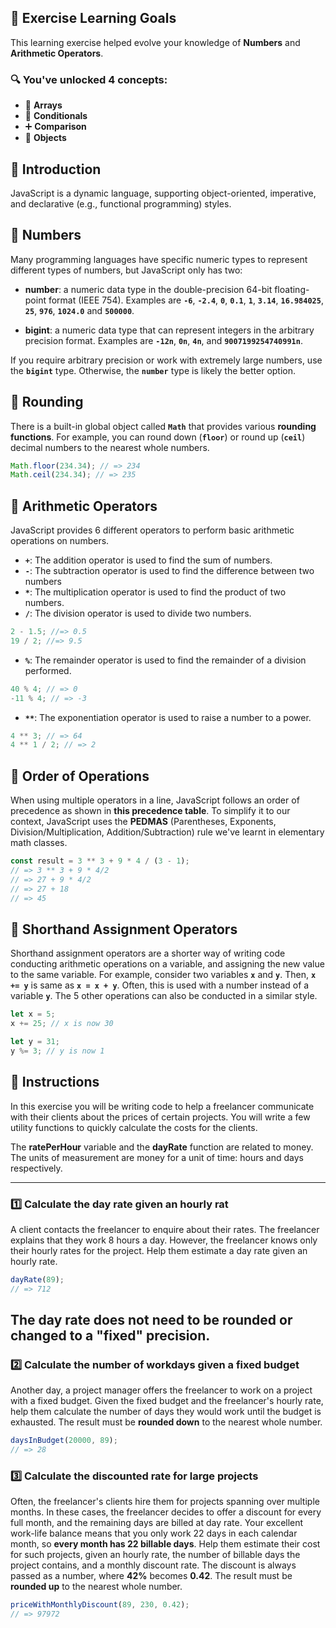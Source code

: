 ## 🧠 Exercise Learning Goals

This learning exercise helped evolve your knowledge of **Numbers** and **Arithmetic Operators**.

### 🔍 You've unlocked 4 concepts:
- 🧩 **Arrays**
- 🔢 **Conditionals**
- ➕ **Comparison**
- 💬 **Objects**

## 📘 Introduction

JavaScript is a dynamic language, supporting object-oriented, imperative, and declarative (e.g., functional programming) styles.

## 🔢 Numbers

Many programming languages have specific numeric types to represent different types of numbers, but JavaScript only has two:

- **number**: a numeric data type in the double-precision 64-bit floating-point format (IEEE 754). Examples are **`-6`**, **`-2.4`**, **`0`**, **`0.1`**, **`1`**, **`3.14`**, **`16.984025`**, **`25`**, **`976`**, **`1024.0`** and **`500000`**.

- **bigint**: a numeric data type that can represent integers in the arbitrary precision format. Examples are **`-12n`**, **`0n`**, **`4n`**, and **`9007199254740991n`**.

If you require arbitrary precision or work with extremely large numbers, use the **`bigint`** type. Otherwise, the **`number`** type is likely the better option.

## 🔢 Rounding

There is a built-in global object called **`Math`** that provides various **rounding functions**. For example, you can round down (**`floor`**) or round up (**`ceil`**) decimal numbers to the nearest whole numbers.

```js
Math.floor(234.34); // => 234
Math.ceil(234.34); // => 235
```

## 🔢 Arithmetic Operators

JavaScript provides 6 different operators to perform basic arithmetic operations on numbers.

- **`+`**: The addition operator is used to find the sum of numbers.
- **`-`**: The subtraction operator is used to find the difference between two numbers
- **`*`**: The multiplication operator is used to find the product of two numbers.
- **`/`**: The division operator is used to divide two numbers.

```js
2 - 1.5; //=> 0.5
19 / 2; //=> 9.5
```

- **`%`**: The remainder operator is used to find the remainder of a division performed.


```js
40 % 4; // => 0
-11 % 4; // => -3
```

- **`**`**: The exponentiation operator is used to raise a number to a power.

```js
4 ** 3; // => 64
4 ** 1 / 2; // => 2
```

## 🔢 Order of Operations

When using multiple operators in a line, JavaScript follows an order of precedence as shown in **this precedence table**. To simplify it to our context, JavaScript uses the **PEDMAS** (Parentheses, Exponents, Division/Multiplication, Addition/Subtraction) rule we've learnt in elementary math classes.


```js
const result = 3 ** 3 + 9 * 4 / (3 - 1);
// => 3 ** 3 + 9 * 4/2
// => 27 + 9 * 4/2
// => 27 + 18
// => 45
```

## 🔢 Shorthand Assignment Operators
Shorthand assignment operators are a shorter way of writing code conducting arithmetic operations on a variable, and assigning the new value to the same variable. 
For example, consider two variables **`x`** and **`y`**. 
Then, **`x += y`** is same as **`x = x + y`**. Often, this is used with a number instead of a variable **`y`**. The 5 other operations can also be conducted in a similar style.


```js
let x = 5;
x += 25; // x is now 30

let y = 31;
y %= 3; // y is now 1
```

## 🍝 Instructions

In this exercise you will be writing code to help a freelancer communicate with their clients about the prices of certain projects. You will write a few utility functions to quickly calculate the costs for the clients.

The **ratePerHour** variable and the **dayRate** function are related to money. The units of measurement are money for a unit of time: hours and days respectively.

---

### 1️⃣ Calculate the day rate given an hourly rat

A client contacts the freelancer to enquire about their rates. The freelancer explains that they work 8 hours a day. However, the freelancer knows only their hourly rates for the project. Help them estimate a day rate given an hourly rate.

```js
dayRate(89);
// => 712
```
The day rate does not need to be rounded or changed to a "fixed" precision.
---

### 2️⃣ Calculate the number of workdays given a fixed budget

Another day, a project manager offers the freelancer to work on a project with a fixed budget. Given the fixed budget and the freelancer's hourly rate, help them calculate the number of days they would work until the budget is exhausted. The result must be **rounded down** to the nearest whole number.

```js
daysInBudget(20000, 89);
// => 28
```

### 3️⃣ Calculate the discounted rate for large projects

Often, the freelancer's clients hire them for projects spanning over multiple months. In these cases, the freelancer decides to offer a discount for every full month, and the remaining days are billed at day rate. Your excellent work-life balance means that you only work 22 days in each calendar month, so **every month has 22 billable days**. Help them estimate their cost for such projects, given an hourly rate, the number of billable days the project contains, and a monthly discount rate. The discount is always passed as a number, where **42%** becomes **0.42**. The result must be **rounded up** to the nearest whole number.

```js
priceWithMonthlyDiscount(89, 230, 0.42);
// => 97972
```
